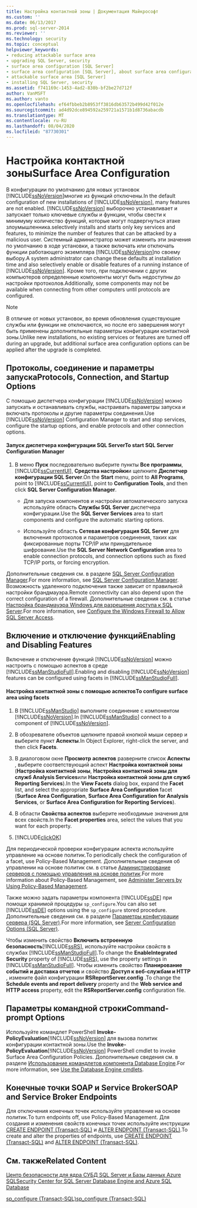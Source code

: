 ```yaml
---
title: Настройка контактной зоны | Документация Майкрософт
ms.custom: ''
ms.date: 06/13/2017
ms.prod: sql-server-2014
ms.reviewer: ''
ms.technology: security
ms.topic: conceptual
helpviewer_keywords:
- reducing attackable surface area
- upgrading SQL Server, security
- surface area configuration [SQL Server]
- surface area configuration [SQL Server], about surface area configuration
- attackable surface area [SQL Server]
- installing SQL Server, security
ms.assetid: f741169c-1453-4ad2-830b-bf2be27d712f
author: VanMSFT
ms.author: vanto
ms.openlocfilehash: ef64fbbeb2b8953ff3816db63572b499d42f012e
ms.sourcegitcommit: ad4d92dce894592a259721a1571b1d8736abacdb
ms.translationtype: MT
ms.contentlocale: ru-RU
ms.lasthandoff: 08/04/2020
ms.locfileid: "87730301"
---
```

# <a name="surface-area-configuration"></a><span data-ttu-id="02f16-102">Настройка контактной зоны</span><span class="sxs-lookup"><span data-stu-id="02f16-102">Surface Area Configuration</span></span>
  <span data-ttu-id="02f16-103">В конфигурации по умолчанию для новых установок [!INCLUDE[ssNoVersion](../../includes/ssnoversion-md.md)]многие из функций отключены.</span><span class="sxs-lookup"><span data-stu-id="02f16-103">In the default configuration of new installations of [!INCLUDE[ssNoVersion](../../includes/ssnoversion-md.md)], many features are not enabled.</span></span> [!INCLUDE[ssNoVersion](../../includes/ssnoversion-md.md)] <span data-ttu-id="02f16-104">выборочно устанавливает и запускает только ключевые службы и функции, чтобы свести к минимуму количество функций, которые могут подвергнуться атаке злоумышленника.</span><span class="sxs-lookup"><span data-stu-id="02f16-104">selectively installs and starts only key services and features, to minimize the number of features that can be attacked by a malicious user.</span></span> <span data-ttu-id="02f16-105">Системный администратор может изменить эти значения по умолчанию в ходе установки, а также включать или отключать функции работающего экземпляра [!INCLUDE[ssNoVersion](../../includes/ssnoversion-md.md)]по своему выбору.</span><span class="sxs-lookup"><span data-stu-id="02f16-105">A system administrator can change these defaults at installation time and also selectively enable or disable features of a running instance of [!INCLUDE[ssNoVersion](../../includes/ssnoversion-md.md)].</span></span> <span data-ttu-id="02f16-106">Кроме того, при подключении с других компьютеров определенные компоненты могут быть недоступны до настройки протоколов.</span><span class="sxs-lookup"><span data-stu-id="02f16-106">Additionally, some components may not be available when connecting from other computers until protocols are configured.</span></span>  
  
> [!NOTE]  
>  <span data-ttu-id="02f16-107">В отличие от новых установок, во время обновления существующие службы или функции не отключаются, но после его завершения могут быть применены дополнительные параметры конфигурации контактной зоны.</span><span class="sxs-lookup"><span data-stu-id="02f16-107">Unlike new installations, no existing services or features are turned off during an upgrade, but additional surface area configuration options can be applied after the upgrade is completed.</span></span>  
  
## <a name="protocols-connection-and-startup-options"></a><span data-ttu-id="02f16-108">Протоколы, соединение и параметры запуска</span><span class="sxs-lookup"><span data-stu-id="02f16-108">Protocols, Connection, and Startup Options</span></span>  
 <span data-ttu-id="02f16-109">С помощью диспетчера конфигурации [!INCLUDE[ssNoVersion](../../includes/ssnoversion-md.md)] можно запускать и останавливать службы, настраивать параметры запуска и включать протоколы и другие параметры соединения.</span><span class="sxs-lookup"><span data-stu-id="02f16-109">Use [!INCLUDE[ssNoVersion](../../includes/ssnoversion-md.md)] Configuration Manager to start and stop services, configure the startup options, and enable protocols and other connection options.</span></span>  
  
#### <a name="to-start-sql-server-configuration-manager"></a><span data-ttu-id="02f16-110">Запуск диспетчера конфигурации SQL Server</span><span class="sxs-lookup"><span data-stu-id="02f16-110">To start SQL Server Configuration Manager</span></span>  
  
1.  <span data-ttu-id="02f16-111">В меню **Пуск** последовательно выберите пункты **Все программы**, [!INCLUDE[ssCurrentUI](../../includes/sscurrentui-md.md)], **Средства настройки**и щелкните **Диспетчер конфигурации SQL Server**.</span><span class="sxs-lookup"><span data-stu-id="02f16-111">On the **Start** menu, point to **All Programs**, point to [!INCLUDE[ssCurrentUI](../../includes/sscurrentui-md.md)], point to **Configuration Tools**, and then click **SQL Server Configuration Manager**.</span></span>  
  
    -   <span data-ttu-id="02f16-112">Для запуска компонентов и настройки автоматического запуска используйте область **Службы SQL Server** диспетчера конфигурации.</span><span class="sxs-lookup"><span data-stu-id="02f16-112">Use the **SQL Server Services** area to start components and configure the automatic starting options.</span></span>  
  
    -   <span data-ttu-id="02f16-113">Используйте область **Сетевая конфигурация SQL Server** для включения протоколов и параметров соединения, таких как фиксированные порты TCP/IP или принудительное шифрование.</span><span class="sxs-lookup"><span data-stu-id="02f16-113">Use the **SQL Server Network Configuration** area to enable connection protocols, and connection options such as fixed TCP/IP ports, or forcing encryption.</span></span>  
  
 <span data-ttu-id="02f16-114">Дополнительные сведения см. в разделе [SQL Server Configuration Manager](../sql-server-configuration-manager.md).</span><span class="sxs-lookup"><span data-stu-id="02f16-114">For more information, see [SQL Server Configuration Manager](../sql-server-configuration-manager.md).</span></span> <span data-ttu-id="02f16-115">Возможность удаленного подключения также зависит от правильной настройки брандмауэра.</span><span class="sxs-lookup"><span data-stu-id="02f16-115">Remote connectivity can also depend upon the correct configuration of a firewall.</span></span> <span data-ttu-id="02f16-116">Дополнительные сведения см. в статье [Настройка брандмауэра Windows для разрешения доступа к SQL Server](../../sql-server/install/configure-the-windows-firewall-to-allow-sql-server-access.md).</span><span class="sxs-lookup"><span data-stu-id="02f16-116">For more information, see [Configure the Windows Firewall to Allow SQL Server Access](../../sql-server/install/configure-the-windows-firewall-to-allow-sql-server-access.md).</span></span>  
  
## <a name="enabling-and-disabling-features"></a><span data-ttu-id="02f16-117">Включение и отключение функций</span><span class="sxs-lookup"><span data-stu-id="02f16-117">Enabling and Disabling Features</span></span>  
 <span data-ttu-id="02f16-118">Включение и отключение функций [!INCLUDE[ssNoVersion](../../includes/ssnoversion-md.md)] можно настроить с помощью аспектов в среде [!INCLUDE[ssManStudioFull](../../includes/ssmanstudiofull-md.md)].</span><span class="sxs-lookup"><span data-stu-id="02f16-118">Enabling and disabling [!INCLUDE[ssNoVersion](../../includes/ssnoversion-md.md)] features can be configured using facets in [!INCLUDE[ssManStudioFull](../../includes/ssmanstudiofull-md.md)].</span></span>  
  
#### <a name="to-configure-surface-area-using-facets"></a><span data-ttu-id="02f16-119">Настройка контактной зоны с помощью аспектов</span><span class="sxs-lookup"><span data-stu-id="02f16-119">To configure surface area using facets</span></span>  
  
1.  <span data-ttu-id="02f16-120">В [!INCLUDE[ssManStudio](../../includes/ssmanstudio-md.md)] выполните соединение с компонентом [!INCLUDE[ssNoVersion](../../includes/ssnoversion-md.md)].</span><span class="sxs-lookup"><span data-stu-id="02f16-120">In [!INCLUDE[ssManStudio](../../includes/ssmanstudio-md.md)] connect to a component of [!INCLUDE[ssNoVersion](../../includes/ssnoversion-md.md)].</span></span>  
  
2.  <span data-ttu-id="02f16-121">В обозревателе объектов щелкните правой кнопкой мыши сервер и выберите пункт **Аспекты**.</span><span class="sxs-lookup"><span data-stu-id="02f16-121">In Object Explorer, right-click the server, and then click **Facets**.</span></span>  
  
3.  <span data-ttu-id="02f16-122">В диалоговом окне **Просмотр аспектов** разверните список **Аспекты** , выберите соответствующий аспект **Настройка контактной зоны** (**Настройка контактной зоны**, **Настройка контактной зоны для служб Analysis Services**или **Настройка контактной зоны для служб Reporting Services**).</span><span class="sxs-lookup"><span data-stu-id="02f16-122">In the **View Facets** dialog box, expand the **Facet** list, and select the appropriate **Surface Area Configuration** facet (**Surface Area Configuration**, **Surface Area Configuration for Analysis Services**, or **Surface Area Configuration for Reporting Services**).</span></span>  
  
4.  <span data-ttu-id="02f16-123">В области **Свойства аспектов** выберите необходимые значения для всех свойств.</span><span class="sxs-lookup"><span data-stu-id="02f16-123">In the **Facet properties** area, select the values that you want for each property.</span></span>  
  
5.  [!INCLUDE[clickOK](../../includes/clickok-md.md)]  
  
 <span data-ttu-id="02f16-124">Для периодической проверки конфигурации аспекта используйте управление на основе политик.</span><span class="sxs-lookup"><span data-stu-id="02f16-124">To periodically check the configuration of a facet, use Policy-Based Management.</span></span> <span data-ttu-id="02f16-125">Дополнительные сведения об управлении на основе политик см. в статье [Администрирование серверов с помощью управления на основе политик](../policy-based-management/administer-servers-by-using-policy-based-management.md).</span><span class="sxs-lookup"><span data-stu-id="02f16-125">For more information about Policy-Based Management, see [Administer Servers by Using Policy-Based Management](../policy-based-management/administer-servers-by-using-policy-based-management.md).</span></span>  
  
 <span data-ttu-id="02f16-126">Также можно задать параметры компонента [!INCLUDE[ssDE](../../includes/ssde-md.md)] при помощи хранимой процедуры `sp_configure`.</span><span class="sxs-lookup"><span data-stu-id="02f16-126">You can also set [!INCLUDE[ssDE](../../includes/ssde-md.md)] options using the `sp_configure` stored procedure.</span></span> <span data-ttu-id="02f16-127">Дополнительные сведения см. в разделе [Параметры конфигурации сервера (SQL Server)](../../database-engine/configure-windows/server-configuration-options-sql-server.md).</span><span class="sxs-lookup"><span data-stu-id="02f16-127">For more information, see [Server Configuration Options &#40;SQL Server&#41;](../../database-engine/configure-windows/server-configuration-options-sql-server.md).</span></span>  
  
 <span data-ttu-id="02f16-128">Чтобы изменить свойство **Включить встроенную безопасность**[!INCLUDE[ssRS](../../includes/ssrs.md)], используйте настройки свойств в службах [!INCLUDE[ssManStudioFull](../../includes/ssmanstudiofull-md.md)].</span><span class="sxs-lookup"><span data-stu-id="02f16-128">To change the **EnableIntegrated Security** property of [!INCLUDE[ssRS](../../includes/ssrs.md)], use the property settings in [!INCLUDE[ssManStudioFull](../../includes/ssmanstudiofull-md.md)].</span></span> <span data-ttu-id="02f16-129">Чтобы изменить свойство **Планирование событий и доставка отчетов** и свойство **Доступ к веб-службам и HTTP** , измените файл конфигурации **RSReportServer.config** .</span><span class="sxs-lookup"><span data-stu-id="02f16-129">To change the **Schedule events and report delivery** property and the **Web service and HTTP access** property, edit the **RSReportServer.config** configuration file.</span></span>  
  
## <a name="command-prompt-options"></a><span data-ttu-id="02f16-130">Параметры командной строки</span><span class="sxs-lookup"><span data-stu-id="02f16-130">Command-prompt Options</span></span>  
 <span data-ttu-id="02f16-131">Используйте командлет PowerShell **Invoke-PolicyEvaluation**[!INCLUDE[ssNoVersion](../../includes/ssnoversion-md.md)] для вызова политик конфигурации контактной зоны.</span><span class="sxs-lookup"><span data-stu-id="02f16-131">Use the **Invoke-PolicyEvaluation**[!INCLUDE[ssNoVersion](../../includes/ssnoversion-md.md)] PowerShell cmdlet to invoke Surface Area Configuration Policies.</span></span> <span data-ttu-id="02f16-132">Дополнительные сведения см. в разделе [Использование командлетов компонента Database Engine](../../database-engine/use-the-database-engine-cmdlets.md).</span><span class="sxs-lookup"><span data-stu-id="02f16-132">For more information, see [Use the Database Engine cmdlets](../../database-engine/use-the-database-engine-cmdlets.md).</span></span>  
  
## <a name="soap-and-service-broker-endpoints"></a><span data-ttu-id="02f16-133">Конечные точки SOAP и Service Broker</span><span class="sxs-lookup"><span data-stu-id="02f16-133">SOAP and Service Broker Endpoints</span></span>  
 <span data-ttu-id="02f16-134">Для отключения конечных точек используйте управление на основе политик.</span><span class="sxs-lookup"><span data-stu-id="02f16-134">To turn endpoints off, use Policy-Based Management.</span></span> <span data-ttu-id="02f16-135">Для создания и изменения свойств конечных точек используйте инструкции [CREATE ENDPOINT (Transact-SQL)](/sql/t-sql/statements/create-endpoint-transact-sql) и [ALTER ENDPOINT (Transact-SQL)](/sql/t-sql/statements/alter-endpoint-transact-sql).</span><span class="sxs-lookup"><span data-stu-id="02f16-135">To create and alter the properties of endpoints, use [CREATE ENDPOINT &#40;Transact-SQL&#41;](/sql/t-sql/statements/create-endpoint-transact-sql) and [ALTER ENDPOINT &#40;Transact-SQL&#41;](/sql/t-sql/statements/alter-endpoint-transact-sql).</span></span>  
  
## <a name="related-content"></a><span data-ttu-id="02f16-136">См. также</span><span class="sxs-lookup"><span data-stu-id="02f16-136">Related Content</span></span>  
 [<span data-ttu-id="02f16-137">Центр безопасности для ядра СУБД SQL Server и Базы данных Azure SQL</span><span class="sxs-lookup"><span data-stu-id="02f16-137">Security Center for SQL Server Database Engine and Azure SQL Database</span></span>](security-center-for-sql-server-database-engine-and-azure-sql-database.md)  
  
 [<span data-ttu-id="02f16-138">sp_configure (Transact-SQL)</span><span class="sxs-lookup"><span data-stu-id="02f16-138">sp_configure &#40;Transact-SQL&#41;</span></span>](/sql/relational-databases/system-stored-procedures/sp-configure-transact-sql)  
  
  
